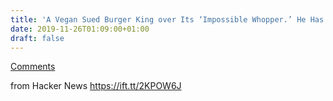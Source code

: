 ```yaml
---
title: 'A Vegan Sued Burger King over Its ‘Impossible Whopper.’ He Has a Point'
date: 2019-11-26T01:09:00+01:00
draft: false
---
```


[Comments](https://news.ycombinator.com/item?id=21633464)  
  
from Hacker News https://ift.tt/2KPOW6J